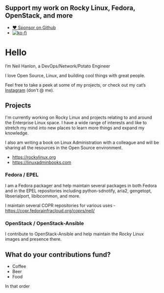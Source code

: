 ## Support my work on Rocky Linux, Fedora, OpenStack, and more

* [:heart: Sponsor on Github](https://github.com/sponsors/NeilHanlon)
* [![ko-fi](https://ko-fi.com/img/githubbutton_sm.svg)](https://ko-fi.com/F2F0FZ9CK)

# Hello

I’m Neil Hanlon, a DevOps/Network/Potato Engineer

I love Open Source, Linux, and building cool things with great people.

Feel free to take a peek at some of my projects, or check out my cat’s [Instagram](https://instagram.com/noellathekitty) (don't @ me).

## Projects

I'm currently working on Rocky Linux and projects relating to and around the Enterprise Linux space. I have a wide range of interests and like to stretch my mind into new places to learn more things and expand my knowledge.

I also am writing a book on Linux Administration with a colleague and will be sharing all the resources in the Open Source environment.

* https://rockylinux.org
* https://linuxadminbooks.com

### Fedora / EPEL

I am a Fedora packager and help maintain several packages in both Fedora and in the EPEL repositories including python-sdnotify, aria2, gengetopt, libserialport, libibcommon, and more.

I maintain several COPR repositories for various uses - https://copr.fedorainfracloud.org/coprs/neil/

### OpenStack / OpenStack-Ansible

I contribute to OpenStack-Ansible and help maintain the Rocky Linux images and presence there.

## What do your contributions fund?

* Coffee
* Beer
* Food

In that order
